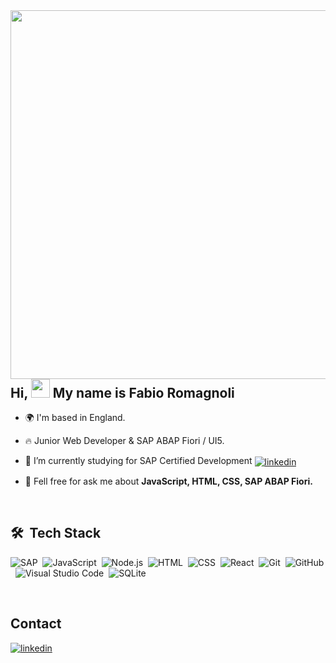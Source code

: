 <img align="right" height="590em" src="https://raw.githubusercontent.com/gist/fabioromagnoli99/ca90754d6cc514273f2c92df1c684d16/raw/56878099156e412ecbb10f88a295a8f6f2562dd0/favatar.svg"/>
<h2 align="left">Hi, <img src="https://user-images.githubusercontent.com/18350557/176309783-0785949b-9127-417c-8b55-ab5a4333674e.gif" height="30px"> My name is Fabio Romagnoli</h2>

- 🌍  I'm based in England.

- 🔥 Junior Web Developer & SAP ABAP Fiori / UI5. 

- 🔭 I’m currently studying for SAP Certified Development <a href="https://training.sap.com/certification/c_fiordev_22-sap-certified-development-associate---sap-fiori-application-developer-g/" target="_blank">
  <img align="center" src="https://img.shields.io/badge/-C_FIORDEV_22-05122A?style=flat&logo=sap" alt="linkedin"/></a>

- 💬 Fell free for ask me about **JavaScript, HTML, CSS, SAP ABAP Fiori.**

<br>

## 🛠 &nbsp;Tech Stack

![SAP](https://img.shields.io/badge/-SAP-05122A?style=flat&logo=sap)&nbsp;
![JavaScript](https://img.shields.io/badge/-JavaScript-05122A?style=flat&logo=javascript)&nbsp;
![Node.js](https://img.shields.io/badge/-Node.js-05122A?style=flat&logo=node.js)&nbsp;
![HTML](https://img.shields.io/badge/-HTML-05122A?style=flat&logo=HTML5)&nbsp;
![CSS](https://img.shields.io/badge/-CSS-05122A?style=flat&logo=CSS3&logoColor=1572B6)&nbsp;
![React](https://img.shields.io/badge/-React-05122A?style=flat&logo=react)&nbsp;
![Git](https://img.shields.io/badge/-Git-05122A?style=flat&logo=git)&nbsp;
![GitHub](https://img.shields.io/badge/-GitHub-05122A?style=flat&logo=github)&nbsp;
![Visual Studio Code](https://img.shields.io/badge/-Visual%20Studio%20Code-05122A?style=flat&logo=visual-studio-code&logoColor=007ACC)&nbsp;
![SQLite](https://img.shields.io/badge/-SQLite-05122A?style=flat&logo=sqlite)&nbsp;

<br>

## Contact

<p>
<a href="https://linkedin.com/in/fabio-romagnoli-b2667233/" target="_blank">
  <img align="center" src="https://img.shields.io/badge/-fabioromagnoli-05122A?style=flat&logo=linkedin" alt="linkedin"/>
</p>

